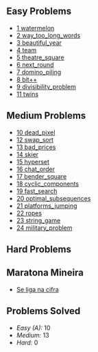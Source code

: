 ## Easy Problems
* <a href="https://github.com/Sr-Souza-dev/Codeforces/tree/main/watermelon">1 watermelon <a>
* <a href="https://github.com/Sr-Souza-dev/Codeforces/tree/main/way_to_long_words">2 way_too_long_words <a>
* <a href="https://github.com/Sr-Souza-dev/Codeforces/tree/main/beautiful_year">3 beautiful_year <a>
* <a href="https://github.com/Sr-Souza-dev/Codeforces/tree/main/team">4 team<a>
* <a href="https://github.com/Sr-Souza-dev/Codeforces/tree/main/theatre_square">5 theatre_square<a>
* <a href="https://github.com/Sr-Souza-dev/Codeforces/tree/main/next_round">6 next_round<a>
* <a href="https://github.com/Sr-Souza-dev/Codeforces/tree/main/domino_piling">7 domino_piling<a>
* <a href="https://github.com/Sr-Souza-dev/Codeforces/tree/main/bit++">8 bit++<a>
* <a href="https://github.com/Sr-Souza-dev/Codeforces/tree/main/divisibility_problem">9 divisibility_problem<a>
* <a href="https://github.com/Sr-Souza-dev/Codeforces/tree/main/twins">11 twins<a>


## Medium Problems
* <a href="https://github.com/Sr-Souza-dev/Codeforces/tree/main/dead_pixel">10 dead_pixel<a>
* <a href="https://github.com/Sr-Souza-dev/Codeforces/tree/main/swap_sort">12 swap_sort<a>
* <a href="https://github.com/Sr-Souza-dev/Codeforces/tree/main/bad_prices">13 bad_prices<a>
* <a href="https://github.com/Sr-Souza-dev/Codeforces/tree/main/skier">14 skier<a>
* <a href="https://github.com/Sr-Souza-dev/Codeforces/tree/main/hyperset">15 hyperset<a>
* <a href="https://github.com/Sr-Souza-dev/Codeforces/tree/main/chat_order">16 chat_order<a>
* <a href="https://github.com/Sr-Souza-dev/Codeforces/tree/main/bender_square">17 bender_square<a>
* <a href="https://github.com/Sr-Souza-dev/Codeforces/tree/main/cyclic_components">18 cyclic_components<a>
* <a href="https://github.com/Sr-Souza-dev/Codeforces/tree/main/fast_search">19 fast_search<a>
* <a href="https://github.com/Sr-Souza-dev/Codeforces/tree/main/optimal_subsequences">20 optimal_subsequences<a>
* <a href="https://github.com/Sr-Souza-dev/Codeforces/tree/main/platforms_jumping">21 platforms_jumping<a>
* <a href="https://github.com/Sr-Souza-dev/Codeforces/tree/main/ropes">22 ropes<a>
* <a href="https://github.com/Sr-Souza-dev/Codeforces/tree/main/string_game">23 string_game<a>
* <a href="https://github.com/Sr-Souza-dev/Codeforces/tree/main/military_problem">24 military_problem<a>


## Hard Problems

## Maratona Mineira
* <a href="https://github.com/cefetplusplus/Code-Force/tree/main/se_liga_na_cifra">Se liga na cifra<a>


## Problems Solved
* *Easy (A):* 10
* *Medium:* 13
* *Hard:* 0
